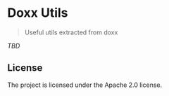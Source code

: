 Doxx Utils
======================

> Useful utils extracted from doxx

_TBD_

License
-------

The project is licensed under the Apache 2.0 license.
